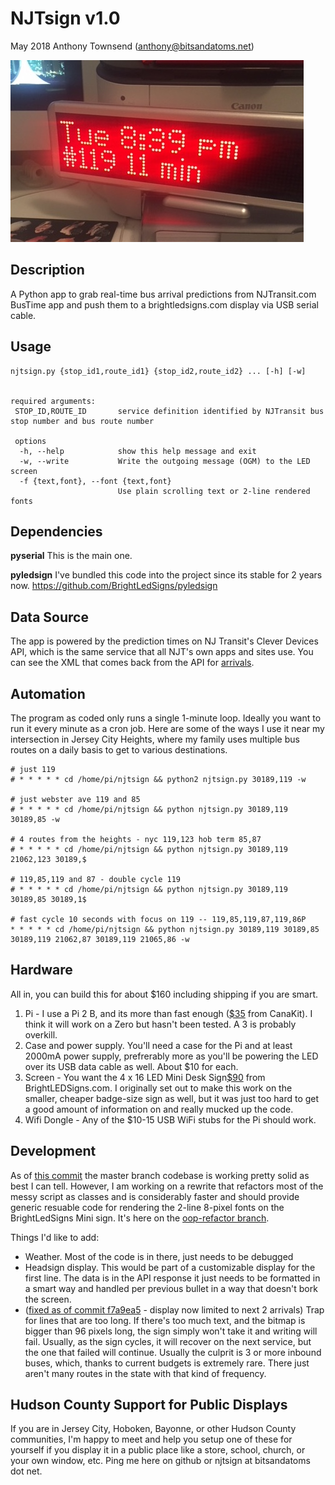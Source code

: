 # NJTsign v1.0
May 2018 
Anthony Townsend (anthony@bitsandatoms.net)


![](doc/njtsign-hardware-v0.1.jpg)

## Description

A Python app to grab real-time bus arrival predictions from NJTransit.com BusTime app and push them to a brightledsigns.com display via USB serial cable.

## Usage

```
njtsign.py {stop_id1,route_id1} {stop_id2,route_id2} ... [-h] [-w]


required arguments:
 STOP_ID,ROUTE_ID       service definition identified by NJTransit bus stop number and bus route number

 options
  -h, --help            show this help message and exit
  -w, --write           Write the outgoing message (OGM) to the LED screen
  -f {text,font}, --font {text,font}
                        Use plain scrolling text or 2-line rendered fonts
```

## Dependencies

**pyserial**
This is the main one. 

**pyledsign**
I've bundled this code into the project since its stable for 2 years now. https://github.com/BrightLedSigns/pyledsign

## Data Source

The app is powered by the prediction times on NJ Transit's Clever Devices API, which is the same service that all NJT's own apps and sites use. You can see the XML that comes back from the API for [arrivals](http://mybusnow.njtransit.com/bustime/eta/getStopPredictionsETA.jsp?route=all&stop=30189&key=0.3003391435305782).

## Automation

The program as coded only runs a single 1-minute loop. Ideally you want to run it every minute as a cron job. Here are some of the ways I use it near my intersection in Jersey City Heights, where my family uses multiple bus routes on a daily basis to get to various destinations.

```
# just 119
# * * * * * cd /home/pi/njtsign && python2 njtsign.py 30189,119 -w

# just webster ave 119 and 85
# * * * * * cd /home/pi/njtsign && python njtsign.py 30189,119 30189,85 -w

# 4 routes from the heights - nyc 119,123 hob term 85,87
# * * * * * cd /home/pi/njtsign && python njtsign.py 30189,119 21062,123 30189,$

# 119,85,119 and 87 - double cycle 119
# * * * * * cd /home/pi/njtsign && python njtsign.py 30189,119 30189,85 30189,1$

# fast cycle 10 seconds with focus on 119 -- 119,85,119,87,119,86P
* * * * * cd /home/pi/njtsign && python njtsign.py 30189,119 30189,85 30189,119 21062,87 30189,119 21065,86 -w
```

## Hardware
All in, you can build this for about $160 including shipping if you are smart.
1. Pi - I use a Pi 2 B, and its more than fast enough ([$35](https://www.canakit.com/raspberry-pi-2.html?cid=usd&src=raspberrypi) from CanaKit). I think it will work on a Zero but hasn't been tested. A 3 is probably overkill.
2. Case and power supply. You'll need a case for the Pi and at least 2000mA power supply, prefrerably more as you'll be powering the LED over its USB data cable as well. About $10 for each.
3. Screen - You want the 4 x 16 LED Mini Desk Sign[$90](https://brightledsigns.com/programmable/indoor/bs-4x16-mini) from BrightLEDSigns.com. I originally set out to make this work on the smaller, cheaper badge-size sign as well, but it was just too hard to get a good amount of information on and really mucked up the code.
4. Wifi Dongle - Any of the $10-15 USB WiFi stubs for the Pi should work.

## Development

As of [this commit](https://github.com/anthonymobile/njtsign/commit/ac4694b5dbfc15693f858e8efdae78e9933b983f) the master branch codebase is working pretty solid as best I can tell. However, I am working on a rewrite that refactors most of the messy script as classes and is considerably faster and should provide generic resuable code for rendering the 2-line 8-pixel fonts on the BrightLedSigns Mini sign. It's here on the [oop-refactor branch](https://github.com/anthonymobile/njtsign/tree/oop-refactor).

Things I'd like to add:
- Weather. Most of the code is in there, just needs to be debugged
- Headsign display. This would be part of a customizable display for the first line. The data is in the API response it just needs to be formatted in a smart way and handled per previous bullet in a way that doesn't bork the screen.
- ([fixed as of commit f7a9ea5](https://github.com/anthonymobile/njtsign/commit/f7a9ea56208e077e1352eb564c3fec00c6462463#diff-502317879204e7ff8e75decdfaac7fbb) - display now limited to next 2 arrivals) Trap for lines that are too long. If there's too much text, and the bitmap is bigger than 96 pixels long, the sign simply won't take it and writing will fail. Usually, as the sign cycles, it will recover on the next service, but the one that failed will continue. Usually the culprit is 3 or more inbound buses, which, thanks to current budgets is extremely rare. There just aren't many routes in the state with that kind of frequency.

## Hudson County Support for Public Displays

If you are in Jersey City, Hoboken, Bayonne, or other Hudson County communities, I'm happy to meet and help you setup one of these for yourself if you display it in a public place like a store, school, church, or your own window, etc. Ping me here on github or njtsign at bitsandatoms dot net.

